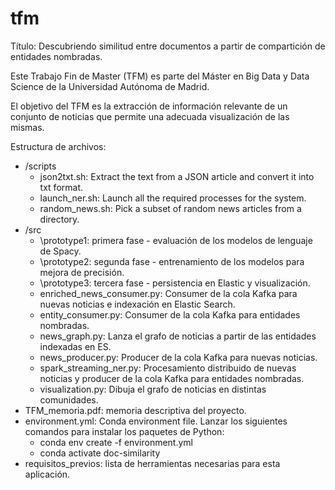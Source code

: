 # tfm
Título: Descubriendo similitud entre documentos a partir de compartición de entidades nombradas.

Este Trabajo Fin de Master (TFM) es parte del Máster en Big Data y Data Science de la Universidad Autónoma de Madrid.

El objetivo del TFM es la extracción de información relevante de un conjunto de noticias que permite una adecuada visualización de las mismas.

Estructura de archivos:
- /scripts
  * json2txt.sh: Extract the text from a JSON article and convert it into txt format.
  * launch_ner.sh: Launch all the required processes for the system.
  * random_news.sh: Pick a subset of random news articles from a directory.
- /src
  * \prototype1: primera fase - evaluación de los modelos de lenguaje de Spacy.
  * \prototype2: segunda fase - entrenamiento de los modelos para mejora de precisión.
  * \prototype3: tercera fase - persistencia en Elastic y visualización.
  * enriched_news_consumer.py: Consumer de la cola Kafka para nuevas noticias e indexación en Elastic Search.
  * entity_consumer.py: Consumer de la cola Kafka para entidades nombradas.
  * news_graph.py: Lanza el grafo de noticias a partir de las entidades indexadas en ES.
  * news_producer.py: Producer de la cola Kafka para nuevas noticias.
  * spark_streaming_ner.py: Procesamiento distribuido de nuevas noticias y producer de la cola Kafka para entidades nombradas.
  * visualization.py: Dibuja el grafo de noticias en distintas comunidades.
- TFM_memoria.pdf: memoria descriptiva del proyecto.
- environment.yml: Conda environment file. Lanzar los siguientes comandos para instalar los paquetes de Python:
  * conda env create -f environment.yml
  * conda activate doc-similarity
- requisitos_previos: lista de herramientas necesarias para esta aplicación.
